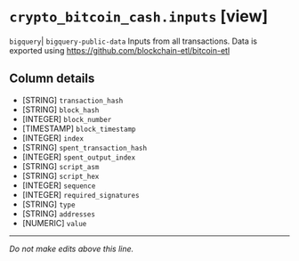 # `crypto_bitcoin_cash.inputs` [view]
`bigquery`| `bigquery-public-data`
Inputs from all transactions.
Data is exported using https://github.com/blockchain-etl/bitcoin-etl

## Column details
* [STRING]    `transaction_hash`
* [STRING]    `block_hash`
* [INTEGER]   `block_number`
* [TIMESTAMP] `block_timestamp`
* [INTEGER]   `index`
* [STRING]    `spent_transaction_hash`
* [INTEGER]   `spent_output_index`
* [STRING]    `script_asm`
* [STRING]    `script_hex`
* [INTEGER]   `sequence`
* [INTEGER]   `required_signatures`
* [STRING]    `type`
* [STRING]    `addresses`
* [NUMERIC]   `value`

-------------------------------------------------------------------------------
*Do not make edits above this line.*
